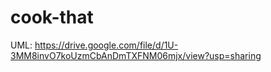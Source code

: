# cook-that
UML: https://drive.google.com/file/d/1U-3MM8invO7koUzmCbAnDmTXFNM06mjx/view?usp=sharing
